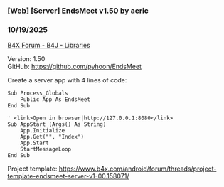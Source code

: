 ### [Web] [Server] EndsMeet v1.50 by aeric
### 10/19/2025
[B4X Forum - B4J - Libraries](https://www.b4x.com/android/forum/threads/167395/)

Version: 1.50  
GitHub: <https://github.com/pyhoon/EndsMeet>  
  
Create a server app with 4 lines of code:  

```B4X
Sub Process_Globals  
    Public App As EndsMeet  
End Sub  
  
' <link>Open in browser|http://127.0.0.1:8080</link>  
Sub AppStart (Args() As String)  
    App.Initialize  
    App.Get("", "Index")  
    App.Start  
    StartMessageLoop  
End Sub
```

  
  
Project template: <https://www.b4x.com/android/forum/threads/project-template-endsmeet-server-v1-00.158071/>